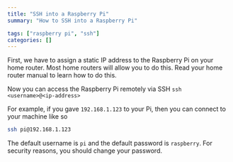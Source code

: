 ```yaml
---
title: "SSH into a Raspberry Pi"
summary: "How to SSH into a Raspberry Pi"

tags: ["raspberry pi", "ssh"]
categories: []
---
```


First, we have to assign a static IP address to the Raspberry Pi on your home router. Most home routers will allow you to do this. Read your home router manual to learn how to do this. 

Now you can access the Raspberry Pi remotely via SSH `ssh <username>@<ip-address>`

For example, if you gave `192.168.1.123` to your Pi, then you can connect to your machine like so

```sh
ssh pi@192.168.1.123
```

The default username is `pi` and the default password is `raspberry`. For security reasons, you should change your password.
